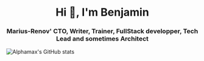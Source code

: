 <h1 align="center">Hi 👋, I'm Benjamin</h1>
<h3 align="center">Marius-Renov' CTO, Writer, Trainer, FullStack developper, Tech Lead and sometimes Architect</h3>

![Alphamax's GitHub stats](https://github-readme-stats.vercel.app/api?username=alphamax&count_private=true&show_icons=true&theme=tokyonight)
